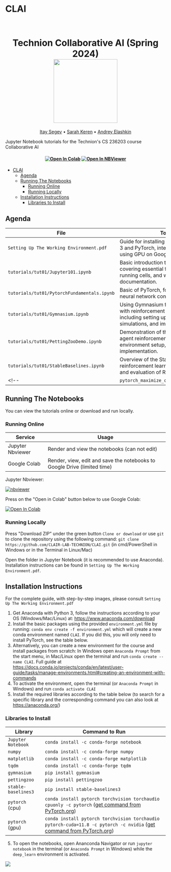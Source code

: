 # CLAI

<h1 align="center">
  <br>
Technion Collaborative AI (Spring 2024)
  <br>
  <img src="https://github.com/CLAIR-LAB-TECHNION/CLAI/blob/main/tutorials/assets/CLAI_logo.png?raw=true" height="200">
</h1>
  <p align="center">
    <a href="mailto:itaysegev@campus.technion.ac.il">Itay Segev</a> •
    <a href="mailto:sarahk@cs.technion.ac.il">Sarah Keren</a> •
    <a href="mailto:eandrey@campus.technion.ac.il">Andrey Elashkin</a>
  </p>

Jupyter Notebook tutorials for the Technion's CS 236203 course Collaborative AI

<h4 align="center">
    <a href="https://colab.research.google.com/github/CLAIR-LAB-TECHNION/CLAI"><img src="https://colab.research.google.com/assets/colab-badge.svg" alt="Open In Colab"/></a>
    <a href="https://nbviewer.jupyter.org/github/github/CLAIR-LAB-TECHNION/CLAI/tree/main/"><img src="https://github.com/CLAIR-LAB-TECHNION/CLAI/blob/main/tutorials/assets/nbviewer_badge.svg" alt="Open In NBViewer"/></a>
</h4>


- [CLAI](#CLAI)
  * [Agenda](#agenda)
  * [Running The Notebooks](#running-the-notebooks)
    + [Running Online](#running-online)
    + [Running Locally](#running-locally)
  * [Installation Instructions](#installation-instructions)
    + [Libraries to Install](#libraries-to-install)


## Agenda

|File       | Topics Covered |
|----------------|---------------|
|`Setting Up The Working Environment.pdf`| Guide for installing Anaconda locally with Python 3 and PyTorch, integration with PyCharm and using GPU on Google Colab |-|
|`tutorials/tut01/Jupyter101.ipynb`| Basic introduction to Jupyter Notebooks, covering essential features like creating and running cells, and writing markdown for documentation.|
|`tutorials/tut01/PytorchFundamentals.ipynb`| Basic of PyTorch, focusing on tensor operations, neural network construction, and training models.|
|`tutorials/tut01/Gymnasium.ipynb`| Using Gymnasium for creating and interacting with reinforcement learning environments, including setting up environments, running simulations, and implementing agents.|
|`tutorials/tut01/PettingZooDemo.ipynb`| Demonstration of the PettingZoo library for multi-agent reinforcement learning, covering environment setup, interaction, and agent implementation.|
|`tutorials/tut01/StableBaselines.ipynb`| Overview of the Stable Baselines3 library for reinforcement learning, covering setup, training, and evaluation of RL models.|
<!-- |`pytorch_maximize_cpu_gpu_utilization.ipynb/pdf`|Tips and Tricks for efficient coding in PyTorch, Maximizing the CPU and GPU utilization, `nvidia-smi`, PyTorch Profiler, AMP, Multi-GPU training, HF Accelerate, RL libraries| -->


## Running The Notebooks
You can view the tutorials online or download and run locally.

### Running Online

|Service      | Usage |
|-------------|---------|
|Jupyter Nbviewer| Render and view the notebooks (can not edit) |
|Google Colab| Render, view, edit and save the notebooks to Google Drive (limited time) |


Jupyter Nbviewer:

[![nbviewer](https://github.com/CLAIR-LAB-TECHNION/CLAI/blob/main/tutorials/assets/nbviewer_badge.svg)](https://nbviewer.jupyter.org/github/github/CLAIR-LAB-TECHNION/CLAI/tree/main/)


Press on the "Open in Colab" button below to use Google Colab:

[![Open In Colab](https://colab.research.google.com/assets/colab-badge.svg)](https://colab.research.google.com/github/CLAIR-LAB-TECHNION/CLAI)


### Running Locally

Press "Download ZIP" under the green button `Clone or download` or use `git` to clone the repository using the 
following command: `git clone https://github.com/CLAIR-LAB-TECHNION/CLAI.git` (in cmd/PowerShell in Windows or in the Terminal in Linux/Mac)

Open the folder in Jupyter Notebook (it is recommended to use Anaconda). Installation instructions can be found in `Setting Up The Working Environment.pdf`.


## Installation Instructions

For the complete guide, with step-by-step images, please consult `Setting Up The Working Environment.pdf`

1. Get Anaconda with Python 3, follow the instructions according to your OS (Windows/Mac/Linux) at: https://www.anaconda.com/download
2. Install the basic packages using the provided `environment.yml` file by running: `conda env create -f environment.yml` which will create a new conda environment named `CLAI`. If you did this, you will only need to install PyTorch, see the table below.
3. Alternatively, you can create a new environment for the course and install packages from scratch:
In Windows open `Anaconda Prompt` from the start menu, in Mac/Linux open the terminal and run `conda create --name CLAI`. Full guide at https://docs.conda.io/projects/conda/en/latest/user-guide/tasks/manage-environments.html#creating-an-environment-with-commands
4. To activate the environment, open the terminal (or `Anaconda Prompt` in Windows) and run `conda activate CLAI`
5. Install the required libraries according to the table below (to search for a specific library and the corresponding command you can also look at https://anaconda.org/)

### Libraries to Install

|Library         | Command to Run |
|------------------|---------|
|`Jupyter Notebook`|  `conda install -c conda-forge notebook`|
|`numpy`|  `conda install -c conda-forge numpy`|
|`matplotlib`|  `conda install -c conda-forge matplotlib`|
|`tqdm`| `conda install -c conda-forge tqdm`|
|`gymnasium`| `pip install gymnasium`|
|`pettingzoo`| `pip install pettingzoo`|
|`stable-baselines3`| `pip install stable-baselines3`|
|`pytorch` (cpu)| `conda install pytorch torchvision torchaudio cpuonly -c pytorch` (<a href="https://pytorch.org/get-started/locally/">get command from PyTorch.org</a>)|
|`pytorch` (gpu)| `conda install pytorch torchvision torchaudio pytorch-cuda=11.8 -c pytorch -c nvidia` (<a href="https://pytorch.org/get-started/locally/">get command from PyTorch.org</a>)|



5. To open the notebooks, open Ananconda Navigator or run `jupyter notebook` in the terminal (or `Anaconda Prompt` in Windows) while the `deep_learn` environment is activated.

<img src="https://github.com/CLAIR-LAB-TECHNION/CLAI/blob/main/tutorials/assets/CLAI_house_image.png?raw=true">
